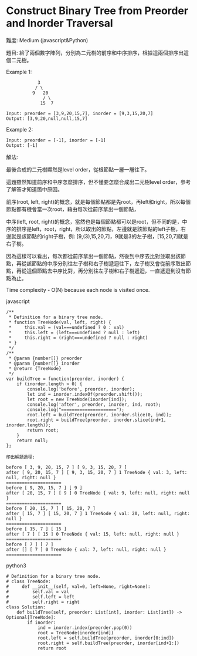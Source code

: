 # Construct Binary Tree from Preorder and Inorder Traversal
難度: Medium (javascript&Python)

題目: 給了兩個數字陣列，分別為二元樹的前序和中序排序，根據這兩個排序出這個二元樹。

Example 1:
```
            3
           / \
          9   20
              / \
             15  7

Input: preorder = [3,9,20,15,7], inorder = [9,3,15,20,7]
Output: [3,9,20,null,null,15,7]
```
Example 2:
```
Input: preorder = [-1], inorder = [-1]
Output: [-1]
```

解法:

最後合成的二元樹顯然是level order，從根節點一層一層往下。

這題雖然知道前序和中序怎麼排序，但不懂要怎麼合成出二元樹level order，參考了解答才知道箇中原因。

前序(root, left, right)的概念，就是每個節點都是先root，再left和right，所以每個節點都有機會當一次root，藉由每次從前序拿出一個節點，

中序(left, root, right)的概念，當然也是每個節點都可以是root，但不同的是，中序的排序是left，root，right，所以取出的節點，左邊就是該節點的left子樹，右邊就是該節點的right子樹，例: [9,(3),15,20,7]，9就是3的左子樹，[15,20,7]就是右子樹。

因為這樣可以看出，每次都從前序拿出一個節點，然後到中序去比對並取出該節點，再從該節點的中序分別往左子樹和右子樹遞迴往下，左子樹又會從前序取出節點，再從這個節點去中序比對，再分別往左子樹和右子樹遞迴，一直遞迴到沒有節點為止。

Time complexity - O(N) because each node is visited once.

javascript
```
/**
 * Definition for a binary tree node.
 * function TreeNode(val, left, right) {
 *     this.val = (val===undefined ? 0 : val)
 *     this.left = (left===undefined ? null : left)
 *     this.right = (right===undefined ? null : right)
 * }
 */
/**
 * @param {number[]} preorder
 * @param {number[]} inorder
 * @return {TreeNode}
 */
var buildTree = function(preorder, inorder) {
    if (inorder.length > 0) {
        console.log('before', preorder, inorder);
        let ind = inorder.indexOf(preorder.shift());
        let root = new TreeNode(inorder[ind]);
        console.log('after', preorder, inorder, ind, root);
        console.log("=====================");
        root.left = buildTree(preorder, inorder.slice(0, ind));
        root.right = buildTree(preorder, inorder.slice(ind+1, inorder.length));
        return root;
    }
    return null;
};

印出解題過程:

before [ 3, 9, 20, 15, 7 ] [ 9, 3, 15, 20, 7 ]
after [ 9, 20, 15, 7 ] [ 9, 3, 15, 20, 7 ] 1 TreeNode { val: 3, left: null, right: null }
=====================
before [ 9, 20, 15, 7 ] [ 9 ]
after [ 20, 15, 7 ] [ 9 ] 0 TreeNode { val: 9, left: null, right: null }
=====================
before [ 20, 15, 7 ] [ 15, 20, 7 ]
after [ 15, 7 ] [ 15, 20, 7 ] 1 TreeNode { val: 20, left: null, right: null }
=====================
before [ 15, 7 ] [ 15 ]
after [ 7 ] [ 15 ] 0 TreeNode { val: 15, left: null, right: null }
=====================
before [ 7 ] [ 7 ]
after [] [ 7 ] 0 TreeNode { val: 7, left: null, right: null }
=====================
```

python3
```
# Definition for a binary tree node.
# class TreeNode:
#     def __init__(self, val=0, left=None, right=None):
#         self.val = val
#         self.left = left
#         self.right = right
class Solution:
    def buildTree(self, preorder: List[int], inorder: List[int]) -> Optional[TreeNode]:
        if inorder:
            ind = inorder.index(preorder.pop(0))
            root = TreeNode(inorder[ind])
            root.left = self.buildTree(preorder, inorder[0:ind])
            root.right = self.buildTree(preorder, inorder[ind+1:])
            return root
```
